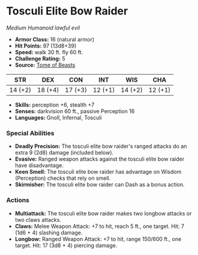 # Tosculi Elite Bow Raider

*Medium* *Humanoid* *lawful evil*

- **Armor Class:** 16 (natural armor)
- **Hit Points:** 97 (13d8+39)
- **Speed:** walk 30 ft. fly 60 ft.
- **Challenge Rating:** 5
- **Source:** [Tome of Beasts](https://koboldpress.com/kpstore/product/tome-of-beasts-for-5th-edition-print/)

| STR | DEX | CON | INT | WIS | CHA |
| --- | --- | --- | --- | --- | --- |
| 14 (+2) | 18 (+4) | 17 (+3) | 12 (+1) | 14 (+2) | 12 (+1) |

- **Skills:** perception +6, stealth +7
- **Senses:** darkvision 60 ft., passive Perception 16
- **Languages:** Gnoll, Infernal, Tosculi
### Special Abilities
- **Deadly Precision:** The tosculi elite bow raider's ranged attacks do an extra 9 (2d8) damage (included below).
- **Evasive:** Ranged weapon attacks against the tosculi elite bow raider have disadvantage.
- **Keen Smell:** The tosculi elite bow raider has advantage on Wisdom (Perception) checks that rely on smell.
- **Skirmisher:** The tosculi elite bow raider can Dash as a bonus action.
### Actions
- **Multiattack:** The tosculi elite bow raider makes two longbow attacks or two claws attacks.
- **Claws:** Melee Weapon Attack: +7 to hit, reach 5 ft., one target. Hit: 7 (1d6 + 4) slashing damage.
- **Longbow:** Ranged Weapon Attack: +7 to hit, range 150/600 ft., one target. Hit: 17 (3d8 + 4) piercing damage.
